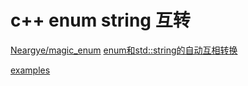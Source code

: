 # c++ enum string 互转

[Neargye/magic_enum](https://github.com/Neargye/magic_enum)
[enum和std::string的自动互相转换](https://zhuanlan.zhihu.com/p/607465499)

[examples](c5-1-enum.cpp)
